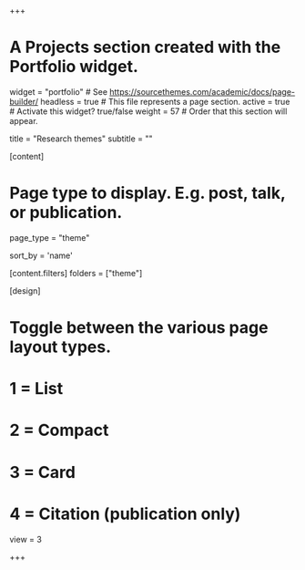 +++
# A Projects section created with the Portfolio widget.
widget = "portfolio"  # See https://sourcethemes.com/academic/docs/page-builder/
headless = true  # This file represents a page section.
active = true  # Activate this widget? true/false
weight = 57  # Order that this section will appear.

title = "Research themes"
subtitle = ""


[content]
  # Page type to display. E.g. post, talk, or publication.
  page_type = "theme"

  sort_by = 'name'

  [content.filters]
    folders = ["theme"]

[design]
  # Toggle between the various page layout types.
  #   1 = List
  #   2 = Compact
  #   3 = Card
  #   4 = Citation (publication only)
  view = 3

+++
